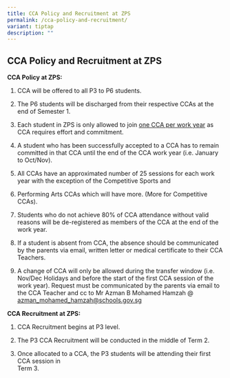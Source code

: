 ```yaml
---
title: CCA Policy and Recruitment at ZPS
permalink: /cca-policy-and-recruitment/
variant: tiptap
description: ""
---
```

<h2><strong>CCA Policy and Recruitment at ZPS</strong></h2>
<p><strong>CCA Policy at ZPS:</strong>
</p>
<ol data-tight="true" class="tight">
<li>
<p>CCA will be offered to all P3 to P6 students.</p>
</li>
<li>
<p>The P6 students will be discharged from their respective CCAs at the end
of Semester 1.</p>
</li>
<li>
<p>Each student in ZPS is only allowed to join <u>one CCA per work year</u> as
CCA requires effort and commitment.</p>
</li>
<li>
<p>A student who has been successfully accepted to a CCA has to remain committed
in that CCA until the end of the CCA work year (i.e. January to Oct/Nov).</p>
</li>
<li>
<p>All CCAs have an approximated number of 25 sessions for each work year
with the exception of the Competitive Sports and</p>
</li>
<li>
<p>Performing Arts CCAs which will have more. (More for Competitive CCAs).</p>
</li>
<li>
<p>Students who do not achieve 80% of CCA attendance without valid reasons
will be de-registered as members of the CCA at the end of the work year.</p>
</li>
<li>
<p>If a student is absent from CCA, the absence should be communicated by
the parents via email, written letter or medical certificate to their CCA
Teachers.</p>
</li>
<li>
<p>A change of CCA will only be allowed during the transfer window (i.e.
Nov/Dec Holidays and before the start of the first CCA session of the work
year). Request must be communicated by the parents via email to the CCA
Teacher and cc to Mr Azman B Mohamed Hamzah @ <a href="mailto:azman_mohamed_hamzah@schools.gov.sg" rel="noopener noreferrer nofollow" target="_blank"><u>azman_mohamed_hamzah@schools.gov.sg</u></a>
</p>
</li>
</ol>
<p><strong>CCA Recruitment at ZPS:</strong>
</p>
<ol data-tight="true" class="tight">
<li>
<p>CCA Recruitment begins at P3 level.</p>
</li>
<li>
<p>The P3 CCA Recruitment will be conducted in the middle of Term 2.</p>
</li>
<li>
<p>Once allocated to a CCA, the P3 students will be attending their first
CCA session in
<br>Term 3.</p>
<p></p>
</li>
</ol>
<p></p>